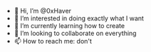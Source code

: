 - 👋 Hi, I’m @0xHaver
- 👀 I’m interested in doing exactly what I want
- 🌱 I’m currently learning how to create
- 💞️ I’m looking to collaborate on everything
- 📫 How to reach me: don't
